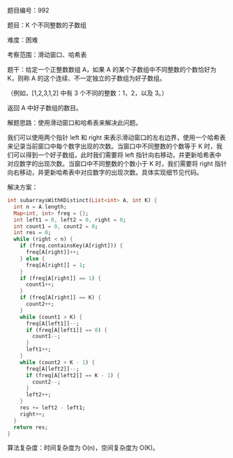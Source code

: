 题目编号：992

题目：K 个不同整数的子数组

难度：困难

考察范围：滑动窗口、哈希表

题干：给定一个正整数数组 A，如果 A 的某个子数组中不同整数的个数恰好为 K，则称 A 的这个连续、不一定独立的子数组为好子数组。

（例如，[1,2,3,1,2] 中有 3 个不同的整数：1，2，以及 3。）

返回 A 中好子数组的数目。

解题思路：使用滑动窗口和哈希表来解决此问题。

我们可以使用两个指针 left 和 right 来表示滑动窗口的左右边界，使用一个哈希表来记录当前窗口中每个数字出现的次数。当窗口中不同整数的个数等于 K 时，我们可以得到一个好子数组，此时我们需要将 left 指针向右移动，并更新哈希表中对应数字的出现次数。当窗口中不同整数的个数小于 K 时，我们需要将 right 指针向右移动，并更新哈希表中对应数字的出现次数。具体实现细节见代码。

解决方案：

```dart
int subarraysWithKDistinct(List<int> A, int K) {
  int n = A.length;
  Map<int, int> freq = {};
  int left1 = 0, left2 = 0, right = 0;
  int count1 = 0, count2 = 0;
  int res = 0;
  while (right < n) {
    if (freq.containsKey(A[right])) {
      freq[A[right]]++;
    } else {
      freq[A[right]] = 1;
    }
    if (freq[A[right]] == 1) {
      count1++;
    }
    if (freq[A[right]] == K) {
      count2++;
    }
    while (count1 > K) {
      freq[A[left1]]--;
      if (freq[A[left1]] == 0) {
        count1--;
      }
      left1++;
    }
    while (count2 > K - 1) {
      freq[A[left2]]--;
      if (freq[A[left2]] == K - 1) {
        count2--;
      }
      left2++;
    }
    res += left2 - left1;
    right++;
  }
  return res;
}
```

算法复杂度：时间复杂度为 O(n)，空间复杂度为 O(K)。